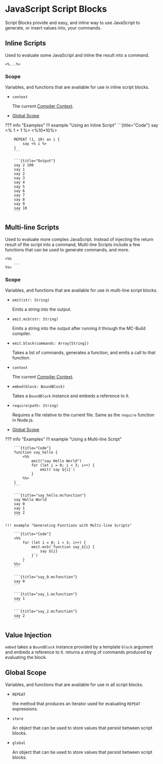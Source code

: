 # JavaScript Script Blocks

Script Blocks provide and easy, and inline way to use JavaScript to generate, or insert values into, your commands.

## Inline Scripts
Used to evaluate some JavaScript and inline the result into a command.

`<%...%>`

### Scope

Variables, and functions that are available for use in inline script blocks.

- `context`

	The current [Compiler Context]().

- [Global Scope](#global-scope)


??? info "Examples"
	!!! example "Using an Inline Script"
		```{title="Code"}
		say <% 1 + 1 %> <%10*10%>

		REPEAT (1, 10) as i {
			say <% i %>
		}
		```

		```{title="Output"}
		say 2 100
		say 1
		say 2
		say 3
		say 4
		say 5
		say 6
		say 7
		say 8
		say 9
		say 10
		```

## Multi-line Scripts

Used to evaluate more complex JavaScript. Instead of injecting the return result of the script into a command, Multi-line Scripts include a few functions that can be used to generate commands, and more.

```
<%%
	...
%%>
```

### Scope

Variables, and functions that are available for use in multi-line script blocks.

- `emit(str: String)`

	Emits a string into the output.

- `emit.mcb(str: String)`

	Emits a string into the output after running it through the MC-Build compiler.

- `emit.block(commands: Array[String])`

	Takes a list of commands, generates a function, and emits a call to that function.

- `context`

	The current [Compiler Context]().

- `embed(block: BoundBlock)`

	Takes a `BoundBlock` instance and embeds a reference to it.

- `require(path: String)`

	Requires a file relative to the current file. Same as the `require` function in Node.js.

- [Global Scope](#global-scope)


??? info "Examples"
	!!! example "Using a Multi-line Script"

		```{title="Code"}
		function say_hello {
			<%%
				emit("say Hello World")
				for (let i = 0; i < 3; i++) {
					emit(`say ${i}`)
				}
			%%>
		}
		```

		```{title="say_hello.mcfunction"}
		say Hello World
		say 0
		say 1
		say 2
		```

	!!! example "Generating Functions with Multi-line Scripts"

		```{title="Code"}
		<%%
			for (let i = 0; i < 3; i++) {
				emit.mcb(`function say_${i} {
					say ${i}
				}`)
			}
		%%>
		```

		```{title="say_0.mcfunction"}
		say 0
		```

		```{title="say_1.mcfunction"}
		say 1
		```

		```{title="say_2.mcfunction"}
		say 2
		```


## Value Injection

`embed` takes a `BoundBlock` instance provided by a template `block` argument and embeds a reference to it. returns a string of commands produced by evaluating the block.

## Global Scope

Variables, and functions that are available for use in all script blocks.

- `REPEAT`

	the method that produces an iterator used for evaluating `REPEAT` expressions.

- `store`

	An object that can be used to store values that persist between script blocks.

- `global`

	An object that can be used to store values that persist between script blocks.